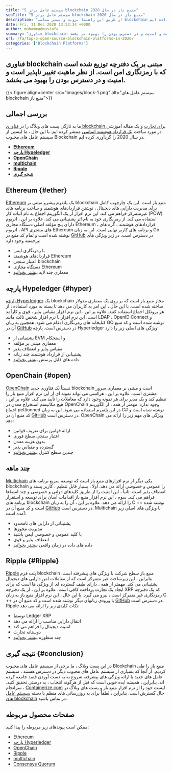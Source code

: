 ```yaml
---
title: "5 سیستم عامل برتر blockchain منبع باز در سال 2020" 
seoTitle: "5 سیستم عامل برتر blockchain منبع باز در سال 2020" 
description: "از طریق این راهنما بروید و بستر مناسب blockchain را برای تجارت انتخاب کنید. در این مقاله ، ما مختصری از سیستم عامل های منبع باز با منبع باز را ارائه داده ایم" 
date: Fri, 11 Dec 2020 13:53:34 +0000
author: muhammadmustafa
summary: "فناوری blockchain مبتنی بر یک دفترچه توزیع شده است که با رمزنگاری امن است. از نظر ماهیت تغییر ناپذیر است و امنیت و در دسترس بودن را بهبود می بخشد." 
url: /fa/top-5-open-source-blockchain-platforms-in-2020/
categories: ['Blockchain Platforms']
---
```


## فناوری blockchain مبتنی بر یک دفترچه توزیع شده است که با رمزنگاری امن است. از نظر ماهیت تغییر ناپذیر است و امنیت و در دسترس بودن را بهبود می بخشد.

{{< figure align=center src="images/block-1.png" alt="سیستم عامل های blockchain منبع باز">}}


## بررسی اجمالی
ما به تازگی پست های وبلاگ را در [فناوری blockchain برای تجارت][1] و یک مقاله آموزشی در مورد ساخت [یک قرارداد هوشمند اساسی][2] منتشر کرده ایم. با این حال ، ما لیستی از سیستم عامل های محبوب Blockchain در سال 2020 را گردآوری کرده ایم.
* **[Ethereum][3]**
* **[پارچه Hypeledger][4]**
* **[OpenChain][5]**
* **[multichain][6]**
* **[Ripple][7]**
* **[نتیجه گیری][8]**

## Ethereum   {#ether}
[Ethereum][9] یک پلتفرم پیشرو مبتنی بر blockchain منبع باز است. این یک چارچوب کامل برای مدیریت دارایی های دیجیتال ، نوشتن قراردادهای هوشمند و ساخت برنامه های غیرمتمرکز فراهم می کند. این نرم افزار از یک الگوریتم اجماع به نام اثبات کار (POW) استفاده می کند. از رمزنگاری خود به نام اتر پشتیبانی می کند. علاوه بر این ، اتریوم دارای پنج مؤلفه اصلی دستگاه مجازی Ethereum ، قراردادهای هوشمند ، گره های اتریوم ، API های مشتری Ethereum و برنامه های کاربر نهایی است. این به زبان Go نوشته شده است و تمام کد منبع در [GitHub][10] در دسترس است.
در زیر ویژگی های برجسته وجود دارد:
  * با رمزنگاری ایمن
  * قراردادهای هوشمند Ethereum
  * اعتبار سنجی blockchain
  * دستگاه مجازی Ethereum
  * معماری چند لایه
[بیشتر بخوانید][11]

## پارچه Hypeledger   {#hyper}
[پارچه Hyperledger][12] یک blockchain مجاز منبع باز است که بر روی یک معماری مدولار ساخته شده است. با این حال ، این امر به کاربران می دهد تا بسته به مورد استفاده ، از هر پروتکل اجماع استفاده کنند. علاوه بر این ، این نرم افزار مقیاس پذیر ، قوی و کارآمد است. این نرم افزار با نرم افزار شخص ثالث مانند LDAP ، OpenID Connect و کتابخانه های رمزنگاری ادغام می شود. همچنین به زبان GO نوشته شده است و کد منبع آن در [GitHub][13] در دسترس است.
پارچه Hyperledger ویژگی های اصلی زیر را دارد:
  * پشتیبانی از EVM و استحکام
  * معماری مبتنی بر مؤلفه
  * مقیاس پذیر و انعطاف پذیر
  * پشتیبانی از قرارداد هوشمند چند زبانه
  * داده های قابل پرسش
[بیشتر بخوانید][14]

## OpenChain   {#open}
[OpenChain][15] نسبتاً یک فناوری جدید blockchain است و مبتنی بر معماری سرور مشتری است. علاوه بر این ، هرکسی می تواند نمونه ای از این نرم افزار منبع باز را تنظیم کند و یک مدیر برای هر نمونه وجود دارد که معاملات را تأیید می کند. علاوه بر این ، هیچ مکانیسم استخراج معدن در OpenChain وجود ندارد. مهمتر از همه ، از الگوریتم اجماع pettionned در این پلتفرم استفاده می شود. این به زبان C# نوشته شده است و کد منبع آن در [GitHub][16] در دسترس است.
OpenChain ویژگی های مهم زیر را ارائه می دهد:
  * ارائه قوانین برای تعریف قوانین
  * اعتبار سنجی سطح فوری
  * بدون هزینه معدن
  * گسترده و مقیاس پذیر
  * چندین سطح کنترل
[بیشتر بخوانید][17]

## چند ماهه
[Multichain][18] یکی دیگر از نرم افزارهای منبع باز است که توسعه سریع برنامه های blockchain را عمومی و خصوصی ارائه می دهد. اولا ، بسیار قابل تنظیم ، کاربر پسند و انعطاف پذیر است. ثانیاً ، این امنیت را از طریق کلیدهای دولتی و خصوصی و چند امضاها فراهم می کند. سوم ، این نرم افزار منبع باز اقدامات آسان برای توسعه و استقرار برنامه های blockchain را ارائه می دهد. علاوه بر این ، آن را به زبان C ++ نوشته شده است و کد منبع آن در [GitHub][19] در دسترس است.
Multichain با ویژگی های اصلی زیر آمده است:
  * پشتیبانی از دارایی های نامحدود
  * مدیریت مجوزها
  * با کلید عمومی و خصوصی ایمن باشید
  * انعطاف پذیر و قوی
  * داده های داده در زمان واقعی
[بیشتر بخوانید][18]

## Ripple   {#Ripple}
[Ripple][20] پلت فرم blockchain منبع باز سطح شرکت با ویژگی های پیشرفته است. بنابراین ، این زیرساخت غیر متمرکز است که از معاملات امن دارایی های دیجیتال پشتیبانی می کند. مهمتر از همه ، دارای طیف گسترده ای از ویژگی ها است که برای ایجاد یک تجارت پرداخت کافی است. علاوه بر این ، از یک دفترچه XRP که یک دفترچه رمزنگاری غیر متمرکز است ، نیرو می گیرد. با این حال ، این نرم افزار منبع باز به زبان C ++ با ورودی زبانهای دیگر نوشته شده است و کد منبع آن در [GitHub][21] در دسترس است.
Ripple نکات کلیدی زیر را ارائه می دهد:
  * توسط Ledger XRP
  * انتقال دارایی مناسب را ارائه می دهد
  * امنیت دیجیتال را فراهم می کند
  * دوستانه تجارت
  * چند منظوره
[بیشتر بخوانید][22]

## نتیجه گیری   {#conclusion}
در این پست وبلاگ ، ما برخی از سیستم عامل های محبوب Blockchain منبع باز را طی کردیم. از آنجا که بسیاری از سیستم عامل های محبوب دیگر در دسترس هستند ، سیستم عامل های جدید با ارائه ویژگی های پیشرفته شروع به به دست آوردن قصد جامعه کرده اند. بنابراین ، همیشه ایده خوبی است که قبل از هرگونه انتخاب ، به درستی تحقیق کنید.
سرانجام ، [Containerize.com][23] لیست خود را از نرم افزار منبع باز و پست های وبلاگ در حال گسترش است. بنابراین ، لطفاً برای به روزرسانی های منظم با دسته [سیستم عامل های blockchain][24] در تماس باشید.

## صفحات محصول مربوطه
ممکن است پیوندهای زیر مربوطه را پیدا کنید:
  * [Ethereum][9]
  * [پارچه Hyperledger][12]
  * [OpenChain][15]
  * [Ripple][20]
  * [multichain][25]
  * [Consensys Quorum][26]

  
[1]: https://blog.containerize.com/2020/11/27/how-blockchain-technology-can-upgrade-your-business-strategy/
[2]: https://blog.containerize.com/
[3]: #ether
[4]: #hyper
[5]: #open
[6]: #multi
[7]: #Ripple
[8]: #Conclusion
[9]: https://products.containerize.com/blockchain-platforms/ethereum
[10]: https://github.com/ethereum/go-ethereum
[11]: https://ethereum.org/en/
[12]: https://products.containerize.com/blockchain-platforms/hyperledger-fabric
[13]: https://github.com/hyperledger/fabric
[14]: https://www.hyperledger.org/use/fabric
[15]: https://products.containerize.com/blockchain-platforms/openchain
[16]: https://github.com/openchain/openchain
[17]: https://www.openchain.org/
[18]: https://www.multichain.com/
[19]: https://github.com/MultiChain/multichain
[20]: https://products.containerize.com/blockchain-platforms/ripple
[21]: https://github.com/ripple/rippled
[22]: https://ripple.com/
[23]: https://www.containerize.com/
[24]: https://products.containerize.com/blockchain-platforms/
[25]: https://products.containerize.com/blockchain-platforms/multichain
[26]: https://products.containerize.com/blockchain-platforms/consensys-quorum
